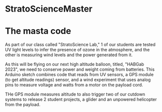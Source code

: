 # StratoScienceMaster
# The masta code


As part of our class called "StratoScience Lab," 1 of our students are tested UV light levels to infer the presence of ozone in the atmosphere, and the other is measuring wind levels and the power generated from it.

As this will be flying on our next high altitude balloon, titled, "HABGab 2023", we need to conserve power and weight coming from batteries.
This Arduino sketch combines code that reads from UV sensors, a GPS module (to get altitude readings) sensor, and a wind experiment that uses analog pins to measure voltage and watts from a motor on the payload cord.

THe GPS module measures altitude to also trigger two of our cutdown systems to release 2 student projects, a glider and an unpowered helicopter from the payload.
